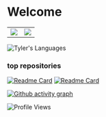 # Welcome

<table>
  <tr>
    <td align="center" style="padding=0;width=50%;">
      <img align="center" style="padding=0;" src="https://github-readme-stats.vercel.app/api?username=trrt-good&show_icons=true&theme=radical&show_owner=false">
    </td>
    <td align="center" style="padding=0;width=50%;">
      <img align="center" style="padding=0;" src="https://github-readme-streak-stats.herokuapp.com/?user=trrt-good&layout=compact&theme=radical">
    </td>
  </tr>
</table>

![Tyler's Languages](https://github-readme-stats.vercel.app/api/top-langs/?username=trrt-good&theme=radical&layout=compact)

### top repositories
[![Readme Card](https://github-readme-stats.vercel.app/api/pin/?username=trrt-good&repo=3d-Rendering-JAVA&theme=radical)](https://github.com/trrt-good/3d-Rendering-JAVA) 
[![Readme Card](https://github-readme-stats.vercel.app/api/pin/?username=trrt-good&repo=Gravity-Simulator&theme=radical)](https://github.com/trrt-good/Gravity-Simulator) 

[![Github activity graph](https://activity-graph.herokuapp.com/graph?username=trrt-good&theme=react-dark)](https://github.com/trrt-good/)

![Profile Views](https://komarev.com/ghpvc/?username=trrt-good)
